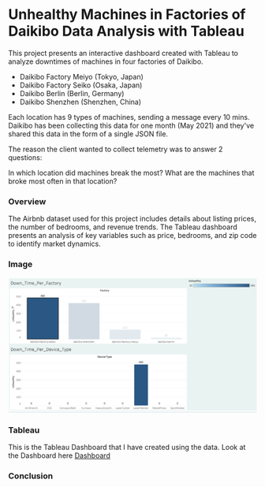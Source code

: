 # Unhealthy Machines in Factories of Daikibo Data Analysis with Tableau

This project presents an interactive dashboard created with Tableau to analyze downtimes of machines in four factories of Daikibo.

- Daikibo Factory Meiyo (Tokyo, Japan)
- Daikibo Factory Seiko (Osaka, Japan)
- Daikibo Berlin (Berlin, Germany)
- Daikibo Shenzhen (Shenzhen, China)

Each location has 9 types of machines, sending a message every 10 mins. Daikibo has been collecting this data for one month (May 2021) and they've shared this data in the form of a single JSON file.

The reason the client wanted to collect telemetry was to answer 2 questions:

In which location did machines break the most?
What are the machines that broke most often in that location?

### Overview

The Airbnb dataset used for this project includes details about listing prices, the number of bedrooms, and revenue trends. The Tableau dashboard presents an analysis of key variables such as price, bedrooms, and zip code to identify market dynamics.

### Image

<img src="Image/Dashboard.png"/>

### Tableau

This is the Tableau Dashboard that I have created using the data. Look at the Dashboard here [Dashboard]()

### Conclusion


